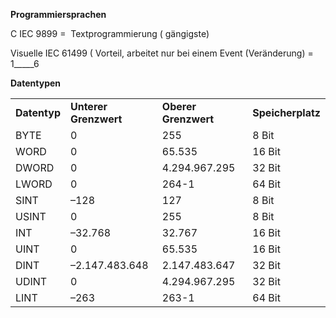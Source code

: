 **Programmiersprachen**

C IEC 9899 =  Textprogrammierung ( gängigste)

Visuelle IEC 61499 ( Vorteil, arbeitet nur bei einem Event (Veränderung) = 1\_\_\_\_\_6

**Datentypen**

<table><tbody><tr><td><strong>Datentyp</strong></td><td><strong>Unterer Grenzwert</strong></td><td><strong>Oberer Grenzwert</strong></td><td><strong>Speicherplatz</strong></td></tr><tr><td>BYTE</td><td>0</td><td>255</td><td>8 Bit</td></tr><tr><td>WORD</td><td>0</td><td>65.535</td><td>16 Bit</td></tr><tr><td>DWORD</td><td>0</td><td>4.294.967.295</td><td>32 Bit</td></tr><tr><td>LWORD</td><td>0</td><td>264-1</td><td>64 Bit</td></tr><tr><td>SINT</td><td>–128</td><td>127</td><td>8 Bit</td></tr><tr><td>USINT</td><td>0</td><td>255</td><td>8 Bit</td></tr><tr><td>INT</td><td>–32.768</td><td>32.767</td><td>16 Bit</td></tr><tr><td>UINT</td><td>0</td><td>65.535</td><td>16 Bit</td></tr><tr><td>DINT</td><td>–2.147.483.648</td><td>2.147.483.647</td><td>32 Bit</td></tr><tr><td>UDINT</td><td>0</td><td>4.294.967.295</td><td>32 Bit</td></tr><tr><td>LINT</td><td>–263</td><td>263-1</td><td>64 Bit</td></tr></tbody></table>

